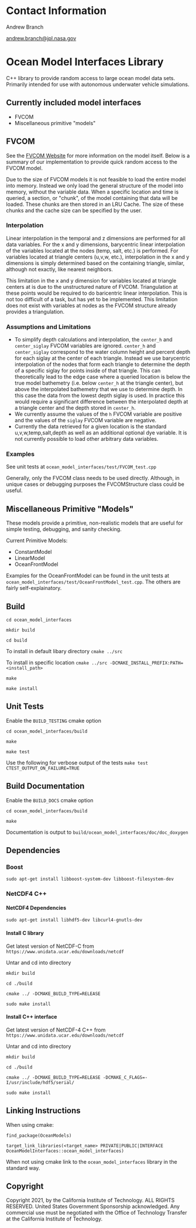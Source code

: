 # Contact Information

Andrew Branch

andrew.branch@jpl.nasa.gov


# Ocean Model Interfaces Library
C++ library to provide random access to large ocean model data sets. Primarily intended for use with autonomous underwater vehicle simulations.

## Currently included model interfaces
- FVCOM
- Miscellaneous primitive "models"

## FVCOM
See the [FVCOM Website](http://fvcom.smast.umassd.edu/fvcom/) for more information on the model itself. Below is a summary of our implementation to provide quick random access to the FVCOM model.

Due to the size of FVCOM models it is not feasible to load the entire model into memory. Instead we only load the general structure of the model into memory, without the variable data. When a specific location and time is queried, a section, or "chunk", of the model containing that data will be loaded. These chunks are then stored in an LRU Cache. The size of these chunks and the cache size can be specified by the user.

### Interpolation
Linear interpolation in the temporal and z dimensions are performed for all data variables. For the x and y dimensions, barycentric linear interpolation of the variables located at the nodes (temp, salt, etc.) is performed.  For variables located at triangle centers (u,v,w, etc.), interpolation in the x and y dimensions is simply determined based on the containing triangle, similar, although not exactly, like nearest neighbors.

This limitation in the x and y dimension for variables located at triangle centers at is due to the unstructured nature of FVCOM. Triangulation at these points would be required to do baricentric linear interpolation. This is not too difficult of a task, but has yet to be implemented. This limitation does not exist with variables at nodes as the FVCOM structure already provides a triangulation.

### Assumptions and Limitations
- To simplify depth calculations and interpolation, the `center_h` and `center_siglay` FVCOM variables are ignored. `center_h` and `center_siglay` correspond to the water column height and percent depth for each siglay at the center of each triangle. Instead we use barycentric interpolation of the nodes that form each triangle to determine the depth of a specific siglay for points inside of that triangle. This can theoretically lead to the edge case where a queried location is below the true model bathemetry (i.e. below `center_h` at the triangle center), but above the interpolated bathemetry that we use to determine depth. In this case the data from the lowest depth siglay is used. In practice this would require a significant difference between the interpolated depth at a triangle center and the depth stored in `center_h`.
- We currently assume the values of the `h` FVCOM variable are positive and the values of the `siglay` FVCOM variable are negative.
- Currently the data retrieved for a given location is the standard u,v,w,temp,salt,depth as well as an additional optional dye variable. It is not currently possible to load other arbitrary data variables.

### Examples
See unit tests at `ocean_model_interfaces/test/FVCOM_test.cpp`

Generally, only the FVCOM class needs to be used directly. Although, in unique cases or debugging purposes the FVCOMStructure class could be useful.

## Miscellaneous Primitive "Models"

These models provide a primitive, non-realistic models that are useful for simple testing, debugging, and sanity checking.

Current Primitive Models:
- ConstantModel
- LinearModel
- OceanFrontModel

Examples for the OceanFrontModel can be found in the unit tests at `ocean_model_interfaces/test/OceanFrontModel_test.cpp`. The others are fairly self-explainatory.

## Build

`cd ocean_model_interfaces`

`mkdir build`

`cd build`

To install in default libary directory
`cmake ../src`

To install in specific location
`cmake ../src -DCMAKE_INSTALL_PREFIX:PATH=<install_path>`

`make`

`make install`

## Unit Tests
Enable the `BUILD_TESTING` cmake option

`cd ocean_model_interfaces/build`

`make`

`make test`

Use the following for verbose output of the tests
`make test CTEST_OUTPUT_ON_FAILURE=TRUE`

## Build Documentation
Enable the `BUILD_DOCS` cmake option

`cd ocean_model_interfaces/build`

`make`

Documentation is output to `build/ocean_model_interfaces/doc/doc_doxygen`

## Dependencies
### Boost
`sudo apt-get install libboost-system-dev libboost-filesystem-dev`

### NetCDF4 C++

#### NetCDF4 Dependencies
`sudo apt-get install libhdf5-dev libcurl4-gnutls-dev`

#### Install C library

Get latest version of NetCDF-C from `https://www.unidata.ucar.edu/downloads/netcdf`

Untar and cd into directory

`mkdir build`

`cd ./build`

`cmake ../ -DCMAKE_BUILD_TYPE=RELEASE`

`sudo make install`


#### Install C++ interface

Get latest version of NetCDF-4 C++ from `https://www.unidata.ucar.edu/downloads/netcdf`

Untar and cd into directory

`mkdir build`

`cd ./build`

`cmake ../ -DCMAKE_BUILD_TYPE=RELEASE -DCMAKE_C_FLAGS=-I/usr/include/hdf5/serial/`

`sudo make install`

## Linking Instructions

When using cmake:

`find_package(OceanModels)`

`target_link_libraries(<target_name> PRIVATE|PUBLIC|INTERFACE OceanModelInterfaces::ocean_model_interfaces)`

When not using cmake link to the `ocean_model_interfaces` library in the standard way.

## Copyright

Copyright 2021, by the California Institute of Technology. ALL RIGHTS RESERVED. United States Government Sponsorship acknowledged. Any commercial use must be negotiated with the Office of Technology Transfer at the California Institute of Technology.

